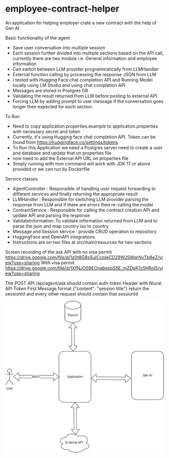 # employee-contract-helper
An application for helping employer crate a new contract with the help of Gen AI

Basic functionality of the agent
- Save user conversation into multiple session
- Each session further divided into multiple sections based on the API call, currently there are two module i.e. General information
    and employee information
- Can switch between LLM provider programmatically from LLMHandler
- External function calling by processing the response JSON from LLM
- I tested with Hugging Face chat completion API and Running Model locally using LM Studio and using chat completion API
- Messages are stored in Postgres DB
- Validating the result returned from LLM before posting to external API
- Forcing LLM by adding prompt to user message if the conversation goes longer then expected for each section

To Run
- Need to copy application.properties.example to application.properties with necessary secret and token
- Currently, it's using Hugging face chat completion API. Token can be found from https://huggingface.co/settings/tokens
- To Run this Application we need a Postgres server need to create a user and database and update that on properties file
- now need to add the External API URL on properties file
- Simply running with mvn command will work with JDK 17 or above provided or we can run by Dockerfile

Service classes
- AgentController : Responsible of handling user request forwarding to different services and finally returning the appropriate result
- LLMHandler : Responsible for switching LLM provider parsing the response from LLM and if there are errors then re-calling the model
- ContractService : Responsible for calling the contract creation API and update API and parsing the response
- ValidateInformation: To validate information returned from LLM and to parse the json and map country iso to country
- Message and Session service : provide CRUD operation to repository
- HuggingFace and OpenAPI integrations
- Instructions are on two files at src/main/resources for two sections

Screen recording of the ask API
with no visa permit https://drive.google.com/file/d/1z0t8G8sSuICcpIeCD29WJSWqrNvTb8eZ/view?usp=sharing
With visa permit https://drive.google.com/file/d/1XfNJOS9EOnabespS5E_mZDpK1z5HRol5/view?usp=sharing

The POST API /api/agent/ask should contain auth-token Header with Niural API Token
First Message format {"content": "session title"} return the sessionId and every other request should contain that sessionId

![alt text](https://github.com/youghimire/employee-contract-helper/blob/main/Agent_eor.jpg)
